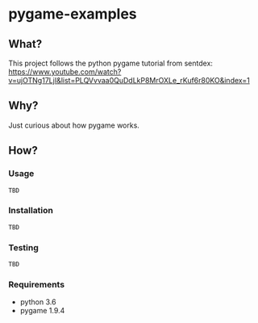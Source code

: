 # pygame-examples

## What?
This project follows the python pygame tutorial from sentdex:
https://www.youtube.com/watch?v=ujOTNg17LjI&list=PLQVvvaa0QuDdLkP8MrOXLe_rKuf6r80KO&index=1

## Why?
Just curious about how pygame works.

## How?

### Usage
```
TBD
```

### Installation
```
TBD
```

### Testing
```
TBD
```

### Requirements

- python 3.6
- pygame 1.9.4


